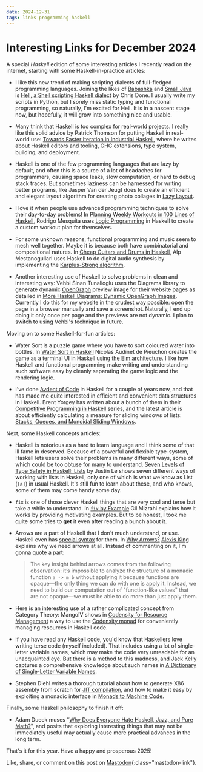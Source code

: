 ```yaml
---
date: 2024-12-31
tags: links programming haskell
---
```


# Interesting Links for December 2024

A special *Haskell* edition of some interesting articles I recently read on the internet, starting
with some Haskell-in-practice articles:

- I like this new trend of making scripting dialects of full-fledged programming languages. Joining the
  likes of [Babashka](https://babashka.org/) and [Small Java](https://horstmann.com/unblog/2024-12-11/index.html)
  is [Hell, a Shell scripting Haskell dialect](https://chrisdone.com/posts/hell/) by Chris Done.
  I usually write my scripts in Python, but I sorely miss static typing and functional programming, so naturally, I'm excited for Hell.
  It is in a nascent stage now, but hopefully, it will grow into something nice and usable.

- Many think that Haskell is too complex for real-world projects. I really like this solid
  advice by Patrick Thomson for putting Haskell in real-world use:
  [Towards Faster Iteration in Industrial Haskell](https://blog.sumtypeofway.com/posts/fast-iteration-with-haskell.html),
  where he writes about Haskell editors and tooling, GHC extensions, type system, building, and deployment.

- Haskell is one of the few programming languages that are lazy by default, and often this is a source of
  a lot of headaches for programmers, causing space leaks, slow computation, or hard to debug stack traces. But
  sometimes laziness can be harnessed for writing better programs, like Jasper Van der Jeugt does
  to create an efficient and elegant layout algorithm for creating photo collages in
  [Lazy Layout](https://jaspervdj.be/posts/2023-07-22-lazy-layout.html).

- I love it when people use advanced programming techniques to solve their day-to-day problems! In
  [Planning Weekly Workouts in 100 Lines of Haskell](https://alt-romes.github.io/posts/2024-08-14-planning-a-workout-week-with-100-lines-of-haskell.html),
  Rodrigo Mesquita uses [Logic Programming](https://en.wikipedia.org/wiki/Logic_programming) in Haskell
  to create a custom workout plan for themselves.

- For some unknown reasons, functional programming and music seem to mesh well together. Maybe it is
  because both have combinatorial and compositional natures. In [Cheap Guitars and Drums in Haskell](https://blog.fmap.fr/posts/karplus-strong-sound-synthesis.html),
  Alp Mestanogullari uses Haskell to do digital audio synthesis by implementing the
  [Karplus-Strong algorithm](https://en.wikipedia.org/wiki/Karplus%E2%80%93Strong_string_synthesis).

- Another interesting use of Haskell to solve problems in clean and interesting way: Vehbi Sinan Tunalioglu
  uses the Diagrams library to generate dynamic [OpenGraph](https://ogp.me/) preview image for their website pages as detailed in
  [More Haskell Diagrams: Dynamic OpenGraph Images](https://thenegation.com/posts/haskell-diagrams-dynamic-og/).
  Currently I do this for my website in the crudest way possible: open the page in a browser manually
  and save a screenshot. Naturally, I end up doing it only once per page and the previews are not dynamic.
  I plan to switch to using Vehbi's technique in future.

Moving on to some Haskell-for-fun articles:

- Water Sort is a puzzle game where you have to sort coloured water into bottles. In [Water Sort in Haskell](https://nicaudinet.github.io/2024/10/14/watersort-haskell/)
  Nicolas Audinet de Pieuchon creates the game as a terminal UI in Haskell using [the Elm architecture](https://guide.elm-lang.org/architecture/).
  I like how Haskell and functional programming make writing and understanding such software easy by
  cleanly separating the game logic and the rendering logic.

- I've done [Avdent of Code](https://adventofcode.com) in Haskell for a couple of years now, and that has made me quite interested
  in efficient and convenient data structures in Haskell. Brent Yorgey has written about a bunch of them in
  their [Competitive Programming in Haskell](https://byorgey.github.io/blog/tag/challenge.html) series, and the latest article is about efficiently
  calculating a measure for sliding windows of lists: [Stacks, Queues, and Monoidal Sliding Windows](https://byorgey.github.io/blog/posts/2024/11/27/stacks-queues.html).

Next, some Haskell concepts articles:

- Haskell is notorious as a hard to learn language and I think some of that ill fame in deserved. Because
  of a powerful and flexible type-system, Haskell lets users solve their problems in many different ways,
  some of which could be too obtuse for many to understand.
  [Seven Levels of Type Safety in Haskell: Lists](https://blog.jle.im/entry/levels-of-type-safety-haskell-lists.html)
  by Justin Le shows seven different ways of working with lists in Haskell, only one of which is
  what we know as List (`[a]`) in usual Haskell. It's still fun to learn about these, and who knows,
  some of them may come handy some day.

- `fix` is one of those clever Haskell things that are very cool and terse but take a while to understand.
  In [`fix` by Example](https://gilmi.me/blog/post/2021/03/11/fix-by-example) Gil Mizrahi explains how it
  works by providing motivating examples. But to be honest, I took me quite some tries to **get** it even
  after reading a bunch about it.

- Arrows are a part of Haskell that I don't much understand, or use. Haskell even has [special syntax](https://www.haskell.org/arrows/syntax.html) for
  them. In [Why Arrows?](https://langdev.stackexchange.com/revisions/2372/2) [Alexis King](https://lexi-lambda.github.io/)
  explains why we need arrows at all. Instead of commenting on it, I'm gonna quote a part:
  > The key insight behind arrows comes from the following observation: it’s impossible to analyze the
  structure of a monadic function `a -> m b` without applying it because functions are opaque—the only
  thing we can do with one is apply it. Instead, we need to build our computation out of "function-like values"
  that are not opaque—we must be able to do more than just apply them.

- Here is an interesting use of a rather complicated concept from Category Theory: MangoIV shows in
  [Codensity for Resource Management](https://mangoiv.com/posts/2024-11-23-codensity.html) a way to
  use the [Codensity monad](https://en.wikipedia.org/wiki/Codensity_monad) for conveniently managing
  resources in Haskell code.

- If you have read any Haskell code, you'd know that Haskellers love writing terse code (myself included).
  That includes using a lot of single-letter variable names, which may make the code very unreadable for an
  unacquainted eye. But there is a method to this madness, and Jack Kelly captures a comprehensive knowledge
  about such names in [A Dictionary of Single-Letter Variable Names](http://jackkelly.name/blog/archives/2024/10/12/a_dictionary_of_single-letter_variable_names/index.html).

- Stephen Diehl writes a thorough tutorial about how to generate X86 assembly from scratch for [JIT compilation](https://en.wikipedia.org/wiki/Just-in-time_compilation),
  and how to make it easy by exploiting a monadic interface
  in [Monads to Machine Code](https://www.stephendiehl.com/posts/monads_machine_code/).

Finally, some Haskell philosophy to finish it off:

- Adam Dueck muses "[Why Does Everyone Hate Haskell, Jazz, and Pure Math?](https://adueck.github.io/blog/on-haskell-jazz-and-pure-math/)",
  and posits that exploring interesting things that may not be immediately useful may actually cause
  more practical advances in the long term.

That's it for this year. Have a happy and prosperous 2025!

Like, share, or comment on this post on [Mastodon](https://fantastic.earth/@abnv/113748806936137827){:class="mastodon-link"}.
